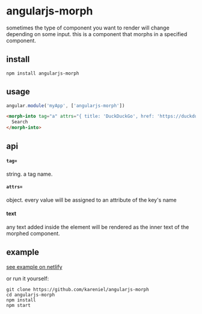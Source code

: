 # angularjs-morph

sometimes the type of component you want to render will change depending on some input.
this is a component that morphs in a specified component.


## install

`npm install angularjs-morph`


## usage

```js
angular.module('myApp', ['angularjs-morph'])

```

```html
<morph-into tag="a" attrs="{ title: 'DuckDuckGo', href: 'https://duckduckgo.com' }">
  Search
</morph-into>
```


## api

#### `tag=` 
string. a tag name.


#### `attrs=` 
object. every value will be assigned to an attribute of the key's name

#### text
any text added inside the element will be rendered as the inner text of the morphed component.


## example

[see example on netlify](http://angularjs-morph.netlify.com)

or run it yourself:

```
git clone https://github.com/kareniel/angularjs-morph
cd angularjs-morph
npm install
npm start
```
